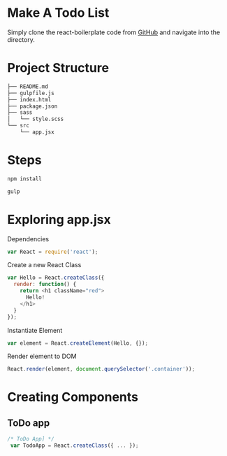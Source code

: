 # Make A Todo List

 Simply clone the react-boilerplate code from [GitHub](https://github.com/StephenGrider/ReactStarter) and navigate into the directory.

# Project Structure
```sh
├── README.md
├── gulpfile.js
├── index.html
├── package.json
├── sass
│   └── style.scss
└── src
    └── app.jsx
```

# Steps
```sh
npm install
```
```sh
gulp
```

# Exploring app.jsx
  Dependencies
  ```js
  var React = require('react');
```
Create a new React Class
```js
var Hello = React.createClass({
  render: function() {
    return <h1 className="red">
      Hello!
    </h1>
  }
});
```
Instantiate Element
```js
var element = React.createElement(Hello, {});
```
Render element to DOM
```js
React.render(element, document.querySelector('.container'));
```

# Creating Components
## ToDo app
```js
/* ToDo App] */
 var TodoApp = React.createClass({ ... });
```
